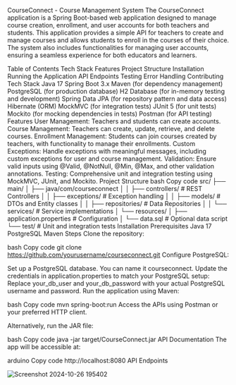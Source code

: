 CourseConnect - Course Management System
The CourseConnect application is a Spring Boot-based web application designed to manage course creation, enrollment, and user accounts for both teachers and students. This application provides a simple API for teachers to create and manage courses and allows students to enroll in the courses of their choice. The system also includes functionalities for managing user accounts, ensuring a seamless experience for both educators and learners.

Table of Contents
Tech Stack
Features
Project Structure
Installation
Running the Application
API Endpoints
Testing
Error Handling
Contributing
Tech Stack
Java 17
Spring Boot 3.x
Maven (for dependency management)
PostgreSQL (for production database)
H2 Database (for in-memory testing and development)
Spring Data JPA (for repository pattern and data access)
Hibernate (ORM)
MockMVC (for integration tests)
JUnit 5 (for unit tests)
Mockito (for mocking dependencies in tests)
Postman (for API testing)
Features
User Management: Teachers and students can create accounts.
Course Management: Teachers can create, update, retrieve, and delete courses.
Enrollment Management: Students can join courses created by teachers, with functionality to manage their enrollments.
Custom Exceptions: Handle exceptions with meaningful messages, including custom exceptions for user and course management.
Validation: Ensure valid inputs using @Valid, @NotNull, @Min, @Max, and other validation annotations.
Testing: Comprehensive unit and integration testing using MockMVC, JUnit, and Mockito.
Project Structure
bash
Copy code
src/
├── main/
│   ├── java/com/courseconnect
│   │   ├── controllers/        # REST Controllers
│   │   ├── exceptions/         # Exception handling
│   │   ├── models/             # DTOs and Entity classes
│   │   ├── repositories/       # Data Repositories
│   │   └── services/           # Service implementations
│   └── resources/
│       ├── application.properties  # Configuration
│       └── data.sql                # Optional data script
└── test/                           # Unit and integration tests
Installation
Prerequisites
Java 17
PostgreSQL
Maven
Steps
Clone the repository:

bash
Copy code
git clone https://github.com/yourusername/courseconnect.git
Configure PostgreSQL:

Set up a PostgreSQL database. You can name it courseconnect.
Update the credentials in application.properties to match your PostgreSQL setup:
Replace your_db_user and your_db_password with your actual PostgreSQL username and password.
Run the application using Maven:

bash
Copy code
mvn spring-boot:run
Access the APIs using Postman or your preferred HTTP client.

Alternatively, run the JAR file:

bash
Copy code
java -jar target/CourseConnect.jar
API Documentation
The app will be accessible at:

arduino
Copy code
http://localhost:8080
API Endpoints

![Screenshot 2024-10-26 195402](https://github.com/user-attachments/assets/06177dc5-9b3f-4b82-ac98-f5600c15847a)
